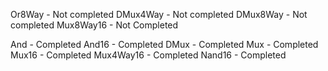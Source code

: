 Or8Way - Not completed
DMux4Way - Not completed
DMux8Way - Not completed
Mux8Way16 - Not Completed

And   - Completed
And16 - Completed
DMux  - Completed
Mux - Completed
Mux16 - Completed
Mux4Way16 - Completed
Nand16 - Completed
